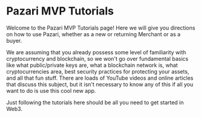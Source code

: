 # Pazari MVP Tutorials
Welcome to the Pazari MVP Tutorials page! Here we will give you directions on how to use Pazari, whether as a new or returning Merchant or as a buyer.

We are assuming that you already possess some level of familiarity with cryptocurrency and blockchain, so we won't go over fundamental basics like what public/private keys are, what a blockchain network is, what cryptocurrencies area, best security practices for protecting your assets, and all that fun stuff. There are loads of YouTube videos and online articles that discuss this subject, but it isn't necessary to know any of this if all you want to do is use this cool new app.

Just following the tutorials here should be all you need to get started in Web3.